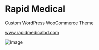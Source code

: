 # Rapid Medical
Custom WordPress WooCommerce Theme 

<a href="https://rapidmedicalbd.com">www.rapidmedicalbd.com</a>

![Image](https://github.com/user-attachments/assets/1a6c8acd-4878-4e1b-b447-66201792cf93)
